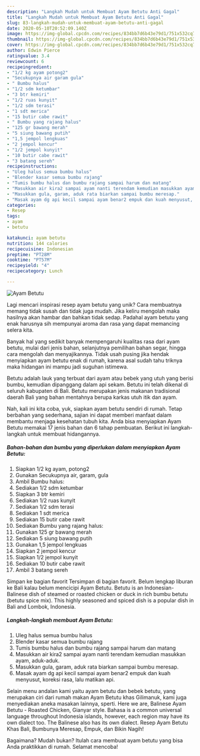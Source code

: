 ```yaml
---
description: "Langkah Mudah untuk Membuat Ayam Betutu Anti Gagal"
title: "Langkah Mudah untuk Membuat Ayam Betutu Anti Gagal"
slug: 83-langkah-mudah-untuk-membuat-ayam-betutu-anti-gagal
date: 2020-05-10T20:52:09.140Z
image: https://img-global.cpcdn.com/recipes/834bb7d6b43e79d1/751x532cq70/ayam-betutu-foto-resep-utama.jpg
thumbnail: https://img-global.cpcdn.com/recipes/834bb7d6b43e79d1/751x532cq70/ayam-betutu-foto-resep-utama.jpg
cover: https://img-global.cpcdn.com/recipes/834bb7d6b43e79d1/751x532cq70/ayam-betutu-foto-resep-utama.jpg
author: Edwin Pierce
ratingvalue: 3.4
reviewcount: 6
recipeingredient:
- "1/2 kg ayam potong2"
- "Secukupnya air garam gula"
- " Bumbu halus"
- "1/2 sdm ketumbar"
- "3 btr kemiri"
- "1/2 ruas kunyit"
- "1/2 sdm terasi"
- "1 sdt merica"
- "15 butir cabe rawit"
- " Bumbu yang rajang halus"
- "125 gr bawang merah"
- "5 siung bawang putih"
- "1,5 jempol lengkuas"
- "2 jempol kencur"
- "1/2 jempol kunyit"
- "10 butir cabe rawit"
- "3 batang sereh"
recipeinstructions:
- "Uleg halus semua bumbu halus"
- "Blender kasar semua bumbu rajang"
- "Tumis bumbu halus dan bumbu rajang sampai harum dan matang"
- "Masukkan air kira2 sampai ayam nanti terendam kemudian masukkan ayam, aduk-aduk."
- "Masukkan gula, garam, aduk rata biarkan sampai bumbu meresap."
- "Masak ayam dg api kecil sampai ayam benar2 empuk dan kuah menyusut, koreksi rasa, lalu matikan api."
categories:
- Resep
tags:
- ayam
- betutu

katakunci: ayam betutu 
nutrition: 144 calories
recipecuisine: Indonesian
preptime: "PT28M"
cooktime: "PT57M"
recipeyield: "4"
recipecategory: Lunch

---
```



![Ayam Betutu](https://img-global.cpcdn.com/recipes/834bb7d6b43e79d1/751x532cq70/ayam-betutu-foto-resep-utama.jpg)

Lagi mencari inspirasi resep ayam betutu yang unik? Cara membuatnya memang tidak susah dan tidak juga mudah. Jika keliru mengolah maka hasilnya akan hambar dan bahkan tidak sedap. Padahal ayam betutu yang enak harusnya sih mempunyai aroma dan rasa yang dapat memancing selera kita.

Banyak hal yang sedikit banyak mempengaruhi kualitas rasa dari ayam betutu, mulai dari jenis bahan, selanjutnya pemilihan bahan segar, hingga cara mengolah dan menyajikannya. Tidak usah pusing jika hendak menyiapkan ayam betutu enak di rumah, karena asal sudah tahu triknya maka hidangan ini mampu jadi suguhan istimewa.

Betutu adalah lauk yang terbuat dari ayam atau bebek yang utuh yang berisi bumbu, kemudian dipanggang dalam api sekam. Betutu ini telah dikenal di seluruh kabupaten di Bali. Betutu merupakan jenis makanan tradisional daerah Bali yang bahan mentahnya berupa karkas utuh itik dan ayam.


Nah, kali ini kita coba, yuk, siapkan ayam betutu sendiri di rumah. Tetap berbahan yang sederhana, sajian ini dapat memberi manfaat dalam membantu menjaga kesehatan tubuh kita. Anda bisa menyiapkan Ayam Betutu memakai 17 jenis bahan dan 6 tahap pembuatan. Berikut ini langkah-langkah untuk membuat hidangannya.

<!--inarticleads1-->

##### Bahan-bahan dan bumbu yang diperlukan dalam menyiapkan Ayam Betutu:

1. Siapkan 1/2 kg ayam, potong2
1. Gunakan Secukupnya air, garam, gula
1. Ambil  Bumbu halus:
1. Sediakan 1/2 sdm ketumbar
1. Siapkan 3 btr kemiri
1. Sediakan 1/2 ruas kunyit
1. Sediakan 1/2 sdm terasi
1. Sediakan 1 sdt merica
1. Sediakan 15 butir cabe rawit
1. Sediakan  Bumbu yang rajang halus:
1. Gunakan 125 gr bawang merah
1. Sediakan 5 siung bawang putih
1. Gunakan 1,5 jempol lengkuas
1. Siapkan 2 jempol kencur
1. Siapkan 1/2 jempol kunyit
1. Sediakan 10 butir cabe rawit
1. Ambil 3 batang sereh


Simpan ke bagian favorit Tersimpan di bagian favorit. Belum lengkap liburan ke Bali kalau belum mencicipi Ayam Betutu. Betutu is an Indonesian-Balinese dish of steamed or roasted chicken or duck in rich bumbu betutu (betutu spice mix). This highly seasoned and spiced dish is a popular dish in Bali and Lombok, Indonesia. 

<!--inarticleads2-->

##### Langkah-langkah membuat Ayam Betutu:

1. Uleg halus semua bumbu halus
1. Blender kasar semua bumbu rajang
1. Tumis bumbu halus dan bumbu rajang sampai harum dan matang
1. Masukkan air kira2 sampai ayam nanti terendam kemudian masukkan ayam, aduk-aduk.
1. Masukkan gula, garam, aduk rata biarkan sampai bumbu meresap.
1. Masak ayam dg api kecil sampai ayam benar2 empuk dan kuah menyusut, koreksi rasa, lalu matikan api.


Selain menu andalan kami yaitu ayam betutu dan bebek betutu, yang merupakan ciri dari rumah makan Ayam Betutu khas Gilimanuk, kami juga menyediakan aneka masakan lainnya, sperti. Here we are, Balinese Ayam Betutu - Roasted Chicken, Gianyar style. Bahasa is a common universal language throughout Indonesia islands, however, each region may have its own dialect too. The Balinese also has its own dialect. Resep Ayam Betutu Khas Bali, Bumbunya Meresap, Empuk, dan Bikin Nagih! 

Bagaimana? Mudah bukan? Itulah cara membuat ayam betutu yang bisa Anda praktikkan di rumah. Selamat mencoba!
